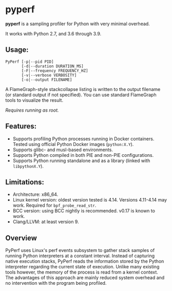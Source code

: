 # pyperf

**pyperf** is a sampling profiler for Python with very minimal overhead.

It works with Python 2.7, and 3.6 through 3.9.

## Usage:

```
PyPerf [-p|--pid PID]
       [-d|--duration DURATION_MS]
       [-F|--frequency FREQUENCY_HZ]
       [-v|--verbose VERBOSITY]
       [-o|--output FILENAME]
```

A FlameGraph-style stackcollapse listing is written to the output filename (or standard output if
not specified). You can use standard FlameGraph tools to visualize the result.

_Requires running as root._

## Features:

* Supports profiling Python processes running in Docker containers. Tested using official Python
  Docker images (`python:X.Y`).
* Supports glibc- and musl-based environments.
* Supports Python compiled in both PIE and non-PIE configurations.
* Supports Python running standalone and as a library (linked with `libpythonX.Y`).

## Limitations:

* Architecture: x86_64.
* Linux kernel version: oldest version tested is 4.14. Versions 4.11-4.14 may work. Required for
  `bpf_probe_read_str`.
* BCC version: using BCC nightly is recommended. v0.17 is known to work.
* Clang/LLVM: at least version 9.

## Overview

PyPerf uses Linux's perf events subsystem to gather stack samples of running Python interpreters at
a constant interval. Instead of capturing native execution stacks, PyPerf reads the information
stored by the Python interpreter regarding the current state of execution. Unlike many existing
tools however, the memory of the process is read from a kernel context. The advantages of this
approach are mainly reduced system overhead and no intervention with the program being profiled.
